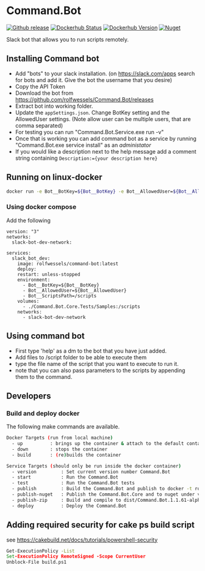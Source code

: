 # Command.Bot

[![Github release](https://img.shields.io/github/v/release/rolfwessels/Command.Bot)](https://github.com/rolfwessels/Command.Bot/releases)
[![Dockerhub Status](https://img.shields.io/badge/dockerhub-ok-blue.svg)](https://hub.docker.com/r/rolfwessels/command-bot/tags)
[![Dockerhub Version](https://img.shields.io/docker/v/rolfwessels/command-bot?sort=semver)](https://hub.docker.com/r/rolfwessels/command-bot/tags)
[![Nuget](https://img.shields.io/nuget/v/Command.Bot.Core)](https://www.nuget.org/packages/Command.Bot.Core/)

Slack bot that allows you to run scripts remotely.

## Installing Command bot

- Add "bots" to your slack installation. (on https://slack.com/apps search for bots and add it. Give the bot the username that you desire)
- Copy the API Token
- Download the bot from https://github.com/rolfwessels/Command.Bot/releases
- Extract bot into working folder.
- Update the `appSettings.json`. Change BotKey setting and the AllowedUser settings. (Note allow user can be multiple users, that are comma separated)
- For testing you can run "Command.Bot.Service.exe run -v"
- Once that is working you can add command bot as a service by running "Command.Bot.exe service install" as an _administator_
- If you would like a description next to the help message add a comment string containing `Description:={your description here}`

## Running on linux-docker

```bash
docker run -e Bot__BotKey=${Bot__BotKey} -e Bot__AllowedUser=${Bot__AllowedUser} --name command-bot rolfwessels/command-bot:latest
```

### Using docker compose

Add the following

```docker
version: "3"
networks:
  slack-bot-dev-network:

services:
  slack_bot_dev:
    image: rolfwessels/command-bot:latest
    deploy:
    restart: unless-stopped
    environment:
      - Bot__BotKey=${Bot__BotKey}
      - Bot__AllowedUser=${Bot__AllowedUser}
      - Bot__ScriptsPath=/scripts
    volumes:
      - ./Command.Bot.Core.Tests/Samples:/scripts
    networks:
      - slack-bot-dev-network
```

## Using command bot

- First type 'help' as a dm to the bot that you have just added.
- Add files to /script folder to be able to execute them
- type the file name of the script that you want to execute to run it.
- note that you can also pass parameters to the scripts by appending them to the command.

## Developers

### Build and deploy docker

The following make commands are available.

```bash
Docker Targets (run from local machine)
  - up          : brings up the container & attach to the default container (dev)
  - down        : stops the container
  - build       : (re)builds the container

Service Targets (should only be run inside the docker container)
  - version         : Set current version number Command.Bot
  - start           : Run the Command.Bot
  - test            : Run the Command.Bot tests
  - publish         : Build the Command.Bot and publish to docker -t rolfwessels/command-bot:alpha
  - publish-nuget   : Publish the Command.Bot.Core and to nuget under version 1.1.61-alpha
  - publish-zip     : Build and compile to dist/Command.Bot.1.1.61-alpha.zip
  - deploy          : Deploy the Command.Bot
```

## Adding required security for cake ps build script

see <https://cakebuild.net/docs/tutorials/powershell-security>

```cmd
Get-ExecutionPolicy -List
Set-ExecutionPolicy RemoteSigned -Scope CurrentUser
Unblock-File build.ps1
```
